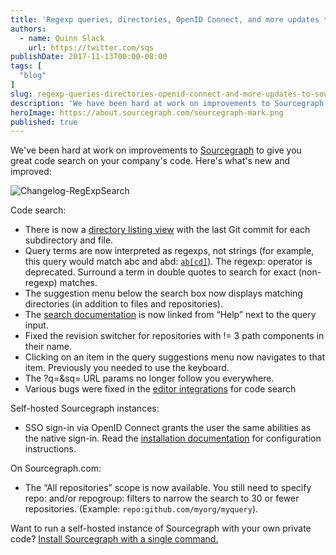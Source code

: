 ```yaml
---
title: 'Regexp queries, directories, OpenID Connect, and more updates to Sourcegraph'
authors:
  - name: Quinn Slack
    url: https://twitter.com/sqs
publishDate: 2017-11-13T00:00-08:00
tags: [
  "blog"
]
slug: regexp-queries-directories-openid-connect-and-more-updates-to-sourcegraph
description: 'We have been hard at work on improvements to Sourcegraph to give you great code search for your code.'
heroImage: https://about.sourcegraph.com/sourcegraph-mark.png
published: true
---
```



We've been hard at work on improvements to [Sourcegraph](https://docs.sourcegraph.com) to give you great code search on your company's code. Here's what's new and improved:


<div>
    <img className="pa1 ba b--light-7" alt="Changelog-RegExpSearch" src="//images.contentful.com/le3mxztn6yoo/7ChTngy1biw4caUM2c6iIM/749d73d57328c130269e4760bf181963/2017-11-13_23.43.01.gif"/>
</div>

Code search:
* There is now a [directory listing view](https://sourcegraph.com/github.com/golang/go/-/tree/src) with the last Git commit for each subdirectory and file.
* Query terms are now interpreted as regexps, not strings (for example, this query would match abc and abd: [`ab[cd]`](https://sourcegraph.com/search?q=ab%5Bcd%5D&sq=repogroup:sample)). The regexp: operator is deprecated. Surround a term in double quotes to search for exact (non-regexp) matches.
* The suggestion menu below the search box now displays matching directories (in addition to files and repositories).
* The [search documentation](https://about.sourcegraph.com/docs/search/) is now linked from “Help” next to the query input.
* Fixed the revision switcher for repositories with != 3 path components in their name.
* Clicking on an item in the query suggestions menu now navigates to that item. Previously you needed to use the keyboard.
* The ?q=&sq= URL params no longer follow you everywhere.
* Various bugs were fixed in the [editor integrations](https://docs.sourcegraph.com/integration) for code search


Self-hosted Sourcegraph instances:

* SSO sign-in via OpenID Connect grants the user the same abilities as the native sign-in. Read the [installation documentation](https://docs.sourcegraph.com/admin/auth) for configuration instructions.

On Sourcegraph.com:

* The “All repositories” scope is now available. You still need to specify repo: and/or repogroup: filters to narrow the search to 30 or fewer repositories. (Example: `repo:github.com/myorg/myquery`).

Want to run a self-hosted instance of Sourcegraph with your own private code? [Install Sourcegraph with a single command.](https://docs.sourcegraph.com/#quickstart)
